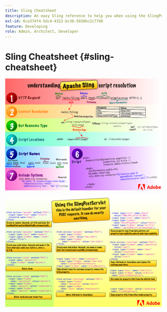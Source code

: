 ```yaml
---
title: Sling Cheatsheet
description: An easy Sling reference to help you when using the SlingPostServlet, the default handler for your POST requests.
exl-id: 6ca374f4-5dc4-4322-bc36-5010bc2c7768
feature: Developing
role: Admin, Architect, Developer
---
```

# Sling Cheatsheet {#sling-cheatsheet}

![Understanding Apache Sling script resolution.](assets/sling-cheatsheet-01.png)  

![Using the SlingPostServlet - this is the default handler for your POST requests; it can do nearly anything.](assets/sling-cheatsheet-02.png)
